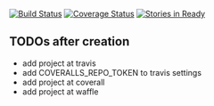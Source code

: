 
[![Build Status](https://travis-ci.org/$organization$/$name;format="normalize"$.svg)](https://travis-ci.org/$organization$/$name;format="normalize"$)
[![Coverage Status](https://coveralls.io/repos/$organization$/$name;format="normalize"$/badge.svg?branch=master&service=github)](https://coveralls.io/github/$organization$/$name;format="normalize"$?branch=master)
[![Stories in Ready](https://badge.waffle.io/$organization$/$name;format="normalize"$.svg?label=ready&title=Ready)](http://waffle.io/$organization;format="normalize"$/$name;format="normalize"$)


## TODOs after creation
* add project at travis
* add COVERALLS_REPO_TOKEN to travis settings
* add project at coverall
* add project at waffle
